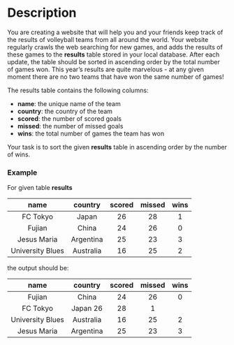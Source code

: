 # Description

You are creating a website that will help you and your friends keep track of the results of volleyball teams from all around the world. Your website regularly crawls the web searching for new games, and adds the results of these games to the **results** table stored in your local database. After each update, the table should be sorted in ascending order by the total number of games won. This year’s results are quite marvelous - at any given moment there are no two teams that have won the same number of games!

The results table contains the following columns:

- **name**: the unique name of the team
- **country**: the country of the team
- **scored**: the number of scored goals
- **missed**: the number of missed goals
- **wins**: the total number of games the team has won


Your task is to sort the given **results** table in ascending order by the number of wins.

### Example

For given table **results**

|     **name**     | **country** | **scored** | **missed** | **wins** |
|:----------------:|:-----------:|:----------:|:----------:|:--------:|
|     FC Tokyo     |    Japan    |     26     |     28     |     1    |
|      Fujian      |    China    |     24     |     26     |     0    |
|    Jesus Maria   |  Argentina  |     25     |     23     |     3    |
| University Blues |  Australia  |     16     |     25     |     2    |

the output should be:

|     **name**     | **country** | **scored** | **missed** | **wins** |
|:----------------:|:-----------:|:----------:|:----------:|:--------:|
|      Fujian      |    China    |     24     |     26     |     0    |
|     FC Tokyo     |   Japan 26  |     28     |      1     |          |
| University Blues |  Australia  |     16     |     25     |     2    |
|    Jesus Maria   |  Argentina  |     25     |     23     |     3    |
